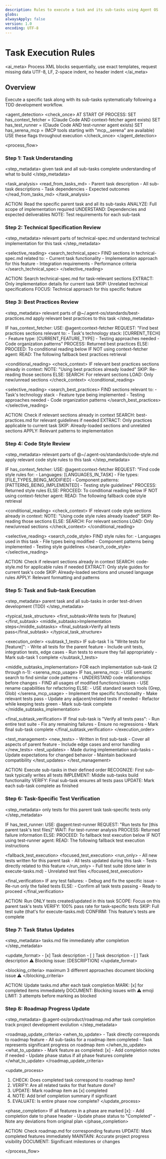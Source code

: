 ```yaml
---
description: Rules to execute a task and its sub-tasks using Agent OS
globs:
alwaysApply: false
version: 1.0
encoding: UTF-8
---
```


# Task Execution Rules

<ai_meta>
  <rules>Process XML blocks sequentially, use exact templates, request missing data</rules>
  <format>UTF-8, LF, 2-space indent, no header indent</format>
</ai_meta>

## Overview

Execute a specific task along with its sub-tasks systematically following a TDD development workflow.

<agent_detection>
  <check_once>
    AT START OF PROCESS:
    SET has_context_fetcher = (Claude Code AND context-fetcher agent exists)
    SET has_test_runner = (Claude Code AND test-runner agent exists)
    SET has_serena_mcp = (MCP tools starting with "mcp__serena" are available)
    USE these flags throughout execution
  </check_once>
</agent_detection>

<process_flow>

<step number="1" name="task_understanding">

### Step 1: Task Understanding

<step_metadata>
  <reads>given task and all sub-tasks</reads>
  <purpose>complete understanding of what to build</purpose>
</step_metadata>

<task_analysis>
  <read_from_tasks_md>
    - Parent task description
    - All sub-task descriptions
    - Task dependencies
    - Expected outcomes
  </read_from_tasks_md>
</task_analysis>

<instructions>
  ACTION: Read the specific parent task and all its sub-tasks
  ANALYZE: Full scope of implementation required
  UNDERSTAND: Dependencies and expected deliverables
  NOTE: Test requirements for each sub-task
</instructions>

</step>

<step number="2" name="technical_spec_review">

### Step 2: Technical Specification Review

<step_metadata>
  <reads>relevant parts of technical-spec.md</reads>
  <purpose>understand technical implementation for this task</purpose>
</step_metadata>

<selective_reading>
  <search_technical_spec>
    FIND sections in technical-spec.md related to:
    - Current task functionality
    - Implementation approach for this feature
    - Integration requirements
    - Performance criteria
  </search_technical_spec>
</selective_reading>

<instructions>
  ACTION: Search technical-spec.md for task-relevant sections
  EXTRACT: Only implementation details for current task
  SKIP: Unrelated technical specifications
  FOCUS: Technical approach for this specific feature
</instructions>

</step>

<step number="3" name="best_practices_review">

### Step 3: Best Practices Review

<step_metadata>
  <reads>relevant parts of @~/.agent-os/standards/best-practices.md</reads>
  <purpose>apply relevant best practices to this task</purpose>
</step_metadata>

<instructions>
  IF has_context_fetcher:
    USE: @agent:context-fetcher
    REQUEST: "Find best practices sections relevant to:
              - Task's technology stack: [CURRENT_TECH]
              - Feature type: [CURRENT_FEATURE_TYPE]
              - Testing approaches needed
              - Code organization patterns"
    PROCESS: Returned best practices
  ELSE:
    PROCEED: To conditional reading below
</instructions>

<conditional-block context-check="fallback-best-practices">
IF NOT using context-fetcher agent:
  READ: The following fallback best practices retrieval

<conditional_reading>
  <check_context>
    IF relevant best practices sections already in context:
      NOTE: "Using best practices already loaded"
      SKIP: Re-reading those sections
    ELSE:
      SEARCH: For relevant sections
      LOAD: Only new/unread sections
  </check_context>
</conditional_reading>

<selective_reading>
  <search_best_practices>
    FIND sections relevant to:
    - Task's technology stack
    - Feature type being implemented
    - Testing approaches needed
    - Code organization patterns
  </search_best_practices>
</selective_reading>

<instructions>
  ACTION: Check if relevant sections already in context
  SEARCH: best-practices.md for relevant guidelines if needed
  EXTRACT: Only practices applicable to current task
  SKIP: Already-loaded sections and unrelated sections
  APPLY: Relevant patterns to implementation
</instructions>
</conditional-block>

</step>

<step number="4" name="code_style_review">

### Step 4: Code Style Review

<step_metadata>
  <reads>relevant parts of @~/.agent-os/standards/code-style.md</reads>
  <purpose>apply relevant code style rules to this task</purpose>
</step_metadata>

<instructions>
  IF has_context_fetcher:
    USE: @agent:context-fetcher
    REQUEST: "Find code style rules for:
              - Languages: [LANGUAGES_IN_TASK]
              - File types: [FILE_TYPES_BEING_MODIFIED]
              - Component patterns: [PATTERNS_BEING_IMPLEMENTED]
              - Testing style guidelines"
    PROCESS: Returned style rules
  ELSE:
    PROCEED: To conditional reading below
</instructions>

<conditional-block context-check="fallback-code-style">
IF NOT using context-fetcher agent:
  READ: The following fallback code style retrieval

<conditional_reading>
  <check_context>
    IF relevant code style sections already in context:
      NOTE: "Using code style rules already loaded"
      SKIP: Re-reading those sections
    ELSE:
      SEARCH: For relevant sections
      LOAD: Only new/unread sections
  </check_context>
</conditional_reading>

<selective_reading>
  <search_code_style>
    FIND style rules for:
    - Languages used in this task
    - File types being modified
    - Component patterns being implemented
    - Testing style guidelines
  </search_code_style>
</selective_reading>

<instructions>
  ACTION: Check if relevant sections already in context
  SEARCH: code-style.md for applicable rules if needed
  EXTRACT: Only style guides for current task's code
  SKIP: Already-loaded sections and unused language rules
  APPLY: Relevant formatting and patterns
</instructions>
</conditional-block>

</step>

<step number="5" name="task_execution">

### Step 5: Task and Sub-task Execution

<step_metadata>
  <executes>parent task and all sub-tasks in order</executes>
  <approach>test-driven development (TDD)</approach>
</step_metadata>

<typical_task_structure>
  <first_subtask>Write tests for [feature]</first_subtask>
  <middle_subtasks>Implementation steps</middle_subtasks>
  <final_subtask>Verify all tests pass</final_subtask>
</typical_task_structure>

<execution_order>
  <subtask_1_tests>
    IF sub-task 1 is "Write tests for [feature]":
      - Write all tests for the parent feature
      - Include unit tests, integration tests, edge cases
      - Run tests to ensure they fail appropriately
      - Mark sub-task 1 complete
  </subtask_1_tests>
  
  <middle_subtasks_implementation>
    FOR each implementation sub-task (2 through n-1):
      <serena_mcp_usage>
        IF has_serena_mcp:
          - USE semantic search to find similar code patterns
          - UNDERSTAND code relationships before changes
          - FIND all usages of modified functions/classes
          - USE rename capabilities for refactoring
        ELSE:
          - USE standard search tools (Grep, Glob)
      </serena_mcp_usage>
      - Implement the specific functionality
      - Make relevant tests pass
      - Update any adjacent/related tests if needed
      - Refactor while keeping tests green
      - Mark sub-task complete
  </middle_subtasks_implementation>
  
  <final_subtask_verification>
    IF final sub-task is "Verify all tests pass":
      - Run entire test suite
      - Fix any remaining failures
      - Ensure no regressions
      - Mark final sub-task complete
  </final_subtask_verification>
</execution_order>

<test_management>
  <new_tests>
    - Written in first sub-task
    - Cover all aspects of parent feature
    - Include edge cases and error handling
  </new_tests>
  <test_updates>
    - Made during implementation sub-tasks
    - Update expectations for changed behavior
    - Maintain backward compatibility
  </test_updates>
</test_management>

<instructions>
  ACTION: Execute sub-tasks in their defined order
  RECOGNIZE: First sub-task typically writes all tests
  IMPLEMENT: Middle sub-tasks build functionality
  VERIFY: Final sub-task ensures all tests pass
  UPDATE: Mark each sub-task complete as finished
</instructions>

</step>

<step number="6" name="task_test_verification">

### Step 6: Task-Specific Test Verification

<step_metadata>
  <verifies>only tests for this parent task</verifies>
  <scope>task-specific tests only</scope>
</step_metadata>

<instructions>
  IF has_test_runner:
    USE: @agent:test-runner
    REQUEST: "Run tests for [this parent task's test files]"
    WAIT: For test-runner analysis
    PROCESS: Returned failure information
  ELSE:
    PROCEED: To fallback test execution below
</instructions>

<conditional-block context-check="fallback-test-execution">
IF NOT using test-runner agent:
  READ: The following fallback test execution instructions

<fallback_test_execution>
  <focused_test_execution>
    <run_only>
      - All new tests written for this parent task
      - All tests updated during this task
      - Tests directly related to this feature
    </run_only>
    <skip>
      - Full test suite (done later in execute-tasks.md)
      - Unrelated test files
    </skip>
  </focused_test_execution>

  <final_verification>
    IF any test failures:
      - Debug and fix the specific issue
      - Re-run only the failed tests
    ELSE:
      - Confirm all task tests passing
      - Ready to proceed
  </final_verification>

  <instructions>
    ACTION: Run ONLY tests created/updated in this task
    SCOPE: Focus on this parent task's tests
    VERIFY: 100% pass rate for task-specific tests
    SKIP: Full test suite (that's for execute-tasks.md)
    CONFIRM: This feature's tests are complete
  </instructions>
</fallback_test_execution>
</conditional-block>

</step>

<step number="7" name="task_status_updates">

### Step 7: Task Status Updates

<step_metadata>
  <updates>tasks.md file</updates>
  <timing>immediately after completion</timing>
</step_metadata>

<update_format>
  <completed>- [x] Task description</completed>
  <incomplete>- [ ] Task description</incomplete>
  <blocked>
    - [ ] Task description
    ⚠️ Blocking issue: [DESCRIPTION]
  </blocked>
</update_format>

<blocking_criteria>
  <attempts>maximum 3 different approaches</attempts>
  <action>document blocking issue</action>
  <emoji>⚠️</emoji>
</blocking_criteria>

<instructions>
  ACTION: Update tasks.md after each task completion
  MARK: [x] for completed items immediately
  DOCUMENT: Blocking issues with ⚠️ emoji
  LIMIT: 3 attempts before marking as blocked
</instructions>

</step>

<step number="8" name="roadmap_progress_update">

### Step 8: Roadmap Progress Update

<step_metadata>
  <updates>@.agent-os/product/roadmap.md</updates>
  <timing>after task completion</timing>
  <purpose>track project development evolution</purpose>
</step_metadata>

<roadmap_update_criteria>
  <when_to_update>
    - Task directly corresponds to roadmap feature
    - All sub-tasks for a roadmap item completed
    - Task represents significant progress on roadmap item
  </when_to_update>
  <what_to_update>
    - Mark feature as completed: [x]
    - Add completion notes if needed
    - Update phase status if all phase features complete
  </what_to_update>
</roadmap_update_criteria>

<update_process>
  1. CHECK: Does completed task correspond to roadmap item?
  2. VERIFY: Are all related tasks for that feature done?
  3. UPDATE: Mark roadmap item as [x] completed
  4. NOTE: Add brief completion summary if significant
  5. EVALUATE: Is entire phase now complete?
</update_process>

<phase_completion>
  IF all features in a phase are marked [x]:
    - Add completion date to phase header
    - Update phase status to "Completed"
    - Note any deviations from original plan
</phase_completion>

<instructions>
  ACTION: Check roadmap.md for corresponding features
  UPDATE: Mark completed features immediately
  MAINTAIN: Accurate project progress visibility
  DOCUMENT: Significant milestones or changes
</instructions>

</step>

</process_flow>
